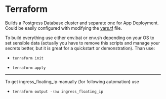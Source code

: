 # Terraform

Builds a Postgress Database cluster and separate one for App Deployment. Could be easily configured with modifying the [vars.tf](vars.tf) file.

To build everything use either env.bat or env.sh depending on your OS to set sensible data (actually you have to remove this scripts and manage your secrets better, but it is great for a quickstart or demonstration). Than use:

- `terraform init`

- `terraform apply`


---
To get ingress_floating_ip manually (for following automation) use

- `terraform output -raw ingress_floating_ip`
